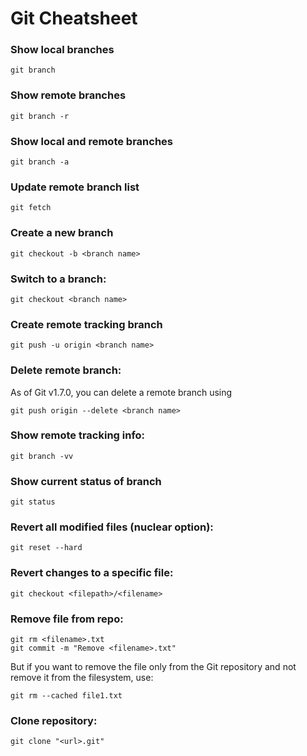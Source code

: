 # Git Cheatsheet

### Show local branches

`git branch`

### Show remote branches

`git branch -r`


### Show local and remote branches

`git branch -a`


### Update remote branch list

`git fetch`


### Create a new branch

`git checkout -b <branch name>`


### Switch to a branch:

`git checkout <branch name>`


### Create remote tracking branch

`git push -u origin <branch name>`


### Delete remote branch:

As of Git v1.7.0, you can delete a remote branch using

`git push origin --delete <branch name>`


### Show remote tracking info:

`git branch -vv`


### Show current status of branch

`git status`


### Revert all modified files (nuclear option):

`git reset --hard`


### Revert changes to a specific file:

`git checkout <filepath>/<filename>`


### Remove file from repo:

```Use git rm:
git rm <filename>.txt
git commit -m "Remove <filename>.txt"
```
But if you want to remove the file only from the Git repository and not remove it from the filesystem, use: 

`git rm --cached file1.txt`

### Clone repository:

`git clone "<url>.git"`
















